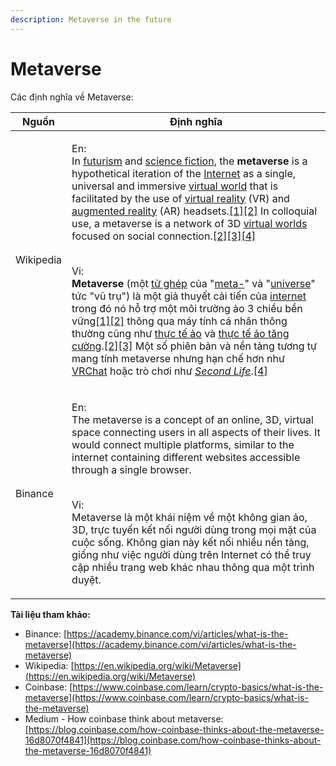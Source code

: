 ```yaml
---
description: Metaverse in the future
---
```


# Metaverse

Các định nghĩa về Metaverse:

| Nguồn     | Định nghĩa                                                                                                                                                                                                                                                                                                                                                                                                                                                                                                                                                                                                                                                                                                                                                                                                                                                                                                                                                                                                                                                                                                                                                                                                                                                                                                                                                                                                                                                                                                                                                                                                                                                                                                                                                                                                                                                                                                                                                                                                                                                                                                                                                                                                                                                                                                                                                                                                                                                                                                                                                                                                          |
| --------- | ------------------------------------------------------------------------------------------------------------------------------------------------------------------------------------------------------------------------------------------------------------------------------------------------------------------------------------------------------------------------------------------------------------------------------------------------------------------------------------------------------------------------------------------------------------------------------------------------------------------------------------------------------------------------------------------------------------------------------------------------------------------------------------------------------------------------------------------------------------------------------------------------------------------------------------------------------------------------------------------------------------------------------------------------------------------------------------------------------------------------------------------------------------------------------------------------------------------------------------------------------------------------------------------------------------------------------------------------------------------------------------------------------------------------------------------------------------------------------------------------------------------------------------------------------------------------------------------------------------------------------------------------------------------------------------------------------------------------------------------------------------------------------------------------------------------------------------------------------------------------------------------------------------------------------------------------------------------------------------------------------------------------------------------------------------------------------------------------------------------------------------------------------------------------------------------------------------------------------------------------------------------------------------------------------------------------------------------------------------------------------------------------------------------------------------------------------------------------------------------------------------------------------------------------------------------------------------------------------------------- |
| Wikipedia | <p>En: <br>In <a href="https://en.wikipedia.org/wiki/Futurism">futurism</a> and <a href="https://en.wikipedia.org/wiki/Science_fiction">science fiction</a>, the <strong>metaverse</strong> is a hypothetical iteration of the <a href="https://en.wikipedia.org/wiki/Internet">Internet</a> as a single, universal and immersive <a href="https://en.wikipedia.org/wiki/Virtual_world">virtual world</a> that is facilitated by the use of <a href="https://en.wikipedia.org/wiki/Virtual_reality">virtual reality</a> (VR) and <a href="https://en.wikipedia.org/wiki/Augmented_reality">augmented reality</a> (AR) headsets.<a href="https://en.wikipedia.org/wiki/Metaverse#cite_note-O&#x27;Brian-Chan-1">[1]</a><a href="https://en.wikipedia.org/wiki/Metaverse#cite_note-:032-2">[2]</a> In colloquial use, a metaverse is a network of 3D <a href="https://en.wikipedia.org/wiki/Virtual_world">virtual worlds</a> focused on social connection.<a href="https://en.wikipedia.org/wiki/Metaverse#cite_note-:032-2">[2]</a><a href="https://en.wikipedia.org/wiki/Metaverse#cite_note-:1-3">[3]</a><a href="https://en.wikipedia.org/wiki/Metaverse#cite_note-4">[4]</a></p><p><br>Vi:<br><strong>Metaverse</strong> (một <a href="https://vi.wikipedia.org/w/index.php?title=T%E1%BB%AB_gh%C3%A9p&#x26;action=edit&#x26;redlink=1">từ ghép</a> của "<a href="https://vi.wikipedia.org/wiki/Meta">meta-</a>" và "<a href="https://vi.wikipedia.org/wiki/V%C5%A9_tr%E1%BB%A5">universe</a>" tức "vũ trụ") là một giả thuyết cải tiến của <a href="https://vi.wikipedia.org/wiki/Internet">internet</a> trong đó nó hỗ trợ một môi trường ảo 3 chiều bền vững<a href="https://vi.wikipedia.org/wiki/Metaverse#cite_note-1">[1]</a><a href="https://vi.wikipedia.org/wiki/Metaverse#cite_note-:03-2">[2]</a> thông qua máy tính cá nhân thông thường cũng như <a href="https://vi.wikipedia.org/wiki/Th%E1%BB%B1c_t%E1%BA%BF_%E1%BA%A3o">thực tế ảo</a> và <a href="https://vi.wikipedia.org/wiki/T%C6%B0%C6%A1ng_t%C3%A1c_th%E1%BB%B1c_t%E1%BA%BF_%E1%BA%A3o">thực tế ảo tăng cường</a>.<a href="https://vi.wikipedia.org/wiki/Metaverse#cite_note-:03-2">[2]</a><a href="https://vi.wikipedia.org/wiki/Metaverse#cite_note-:62-3">[3]</a> Một số phiên bản và nền tảng tương tự mang tính metaverse nhưng hạn chế hơn như <a href="https://vi.wikipedia.org/w/index.php?title=VRChat&#x26;action=edit&#x26;redlink=1">VRChat</a> hoặc trò chơi như <a href="https://vi.wikipedia.org/wiki/Second_Life"><em>Second Life</em></a>.<a href="https://vi.wikipedia.org/wiki/Metaverse#cite_note-:0-4">[4]</a></p> |
| Binance   | <p>En:<br>The metaverse is a concept of an online, 3D, virtual space connecting users in all aspects of their lives. It would connect multiple platforms, similar to the internet containing different websites accessible through a single browser. </p><p><br>Vi:<br>Metaverse là một khái niệm về một không gian ảo, 3D, trực tuyến kết nối người dùng trong mọi mặt của cuộc sống. Không gian này kết nối nhiều nền tảng, giống như việc người dùng trên Internet có thể truy cập nhiều trang web khác nhau thông qua một trình duyệt. </p>                                                                                                                                                                                                                                                                                                                                                                                                                                                                                                                                                                                                                                                                                                                                                                                                                                                                                                                                                                                                                                                                                                                                                                                                                                                                                                                                                                                                                                                                                                                                                                                                                                                                                                                                                                                                                                                                                                                                                                                                                                                                     |

**Tài liệu tham khảo:**

* Binance: [https://academy.binance.com/vi/articles/what-is-the-metaverse](https://academy.binance.com/vi/articles/what-is-the-metaverse)
* Wikipedia: [https://en.wikipedia.org/wiki/Metaverse](https://en.wikipedia.org/wiki/Metaverse)
* Coinbase: [https://www.coinbase.com/learn/crypto-basics/what-is-the-metaverse](https://www.coinbase.com/learn/crypto-basics/what-is-the-metaverse)
* Medium - How coinbase think about metaverse: [https://blog.coinbase.com/how-coinbase-thinks-about-the-metaverse-16d8070f4841](https://blog.coinbase.com/how-coinbase-thinks-about-the-metaverse-16d8070f4841)
